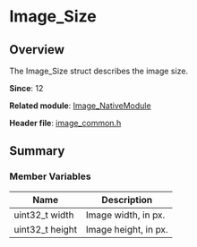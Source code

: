 # Image_Size

## Overview

The Image_Size struct describes the image size.

**Since**: 12

**Related module**: [Image_NativeModule](capi-image-nativemodule.md)

**Header file**: [image_common.h](capi-image-common-h.md)

## Summary

### Member Variables

| Name| Description|
| -- | -- |
| uint32_t width | Image width, in px.|
| uint32_t height | Image height, in px.|
